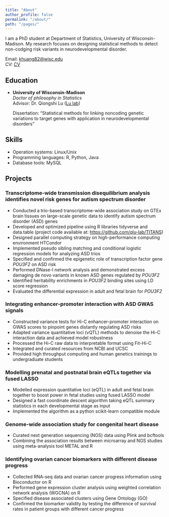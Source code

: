 ```yaml
---
title: "About"
author_profile: false
permalink: "/about/"
path: "/pages/"
---
```



I am a PhD student at Department of Statistics, University of Wisconsin-Madison. My research focuses on designing statistical methods to detect non-codging risk variants in neurodevelopmental disorder.

Email: <khuang82@wisc.edu> \
CV: [CV](https://github.com/KunlingHuang/KunlingHuang.github.io/tree/master/assets/docs/KHuangCV.pdf)


## Education

- **University of Wisconsin-Madison**  
    *Doctor of philosophy in Statistics*                                   
    Advisor: Dr. Qiongshi Lu ([Lu lab](https://qlu-lab.org/))
    
    Dissertation: “Statistical methods for linking noncoding genetic variations to target genes with application in neurodevelopmental disorders”

## Skills
- Operation systems: Linux/Unix
- Programming languages: R, Python, Java
- Database tools: MySQL

## Projects

### Transcriptome-wide transmission disequilibrium analysis identifies novel risk genes for autism spectrum disorder

- Conducted a trio-based transcriptome-wide association study on GTEx brain tissues on large-scale genetic data to identify autism spectrum disorder (ASD) genes
- Developed and optimized pipeline using R libraries tidyverse and data.table (project code available at: https://github.com/qlu-lab/TITANS)
- Designed parallel computing strategy on high-performance computing environment HTCondor
- Implemented pseudo sibling matching and conditional logistic regression models for analyzing ASD trios
- Specified and confirmed the epigenetic role of transcription factor gene *POU3F2* on ASD risk
- Performed DNase-I network analysis and demonstrated excess damaging de novo variants in known ASD genes regulated by *POU3F2*
- Identified heritability enrichments in *POU3F2* binding sites using LD score regression
- Evaluated the differential expression in adult and fetal brain for *POU3F2*

### Integrating enhancer-promoter interaction with ASD GWAS signals
- Constructed variance tests for Hi-C enhancer-promoter interaction on GWAS scores to pinpoint genes distantly regulating ASD risks
- Adapted variance quantitative loci (vQTL) methods to denoise the Hi-C interaction data and achieved model robustness
- Processed the Hi-C raw data to interpretable format using Fit-Hi-C
- Integrated and curated resources from NCBI and UCSC
- Provided high throughput computing and human genetics trainings to undergraduate students


### Modelling prenatal and postnatal brain eQTLs together via fused LASSO
- Modelled expression quantitative loci (eQTL) in adult and fetal brain together to boost power in fetal studies using fused LASSO model
- Designed a fast coordinate descent algorithm taking eQTL summary statistics in each developmental stage as input
- Implemented the algorithm as a python scikit-learn compatible module

### Genome-wide association study for congenital heart disease
- Curated next generation sequencing (NGS) data using Plink and bcftools
- Combining the association results between microarray and NGS studies using meta-analysis tool METAL and R

### Identifying ovarian cancer biomarkers with different disease progress
- Collected RNA-seq data and ovarian cancer progress information using Bioconductor on R
- Performed gene expression cluster analysis using weighted correlation network analysis (WGCNA) on R
- Specified disease associated clusters using Gene Ontology (GO)
- Confirmed the biomarker validity by testing the difference of survival rates in patient groups with different cancer progress



